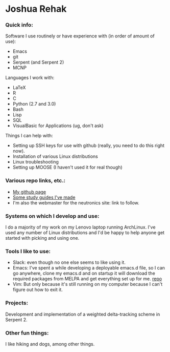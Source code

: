 # Joshua Rehak

### Quick info: ###

Software I use routinely or have experience with (in order of amount
of use):
- Emacs
- git
- Serpent (and Serpent 2)
- MCNP

Languages I work with:
- LaTeX
- R
- C
- Python (2.7 and 3.0)
- Bash
- Lisp
- SQL
- VisualBasic for Applications (ug, don't ask)

Things I can help with:
- Setting up SSH keys for use with github (really, you need to do this
  right now).
- Installation of various Linux distributions
- Linux troubleshooting
- Setting up MOOSE (I haven't used it for real though)

### Various repo links, etc.: ###

- [My github page](https://github.com/jsrehak)
- [Some study guides I've made](https://github.com/jsrehak/studyGuides)
- I'm also the webmaster for the neutronics site: link to follow.

### Systems on which I develop and use: ###

I do a majority of my work on my Lenovo laptop running ArchLinux. I've
used any number of Linux distributions and I'd be happy to help anyone
get started with picking and using one.

### Tools I like to use: ###

- Slack: even though no one else seems to like using it.
- Emacs: I've spent a while developing a deployable emacs.d file, so I
  can go anywhere, clone my emacs.d and on startup it will download
  the required packages from MELPA and get everything set up for
  me. [repo](https://github.com/jsrehak/emacs.d)
- Vim: But only because it's still running on my computer because I
  can't figure out how to exit it.


### Projects: ###

Development and implementation of a weighted delta-tracking scheme in
Serpent 2.

### Other fun things: ###

I like hiking and dogs, among other things.
